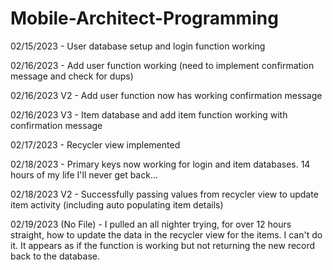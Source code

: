 # Mobile-Architect-Programming

02/15/2023 - User database setup and login function working

02/16/2023 - Add user function working (need to implement confirmation message and check for dups)

02/16/2023 V2 - Add user function now has working confirmation message

02/16/2023 V3 - Item database and add item function working with confirmation message

02/17/2023 - Recycler view implemented

02/18/2023 - Primary keys now working for login and item databases. 14 hours of my life I'll never get back...

02/18/2023 V2 - Successfully passing values from recycler view to update item activity (including auto populating item details)

02/19/2023 (No File) - I pulled an all nighter trying, for over 12 hours straight, how to update the data in the recycler view
                       for the items. I can't do it. It appears as if the function is working but not returning the new record
                       back to the database.
                       

